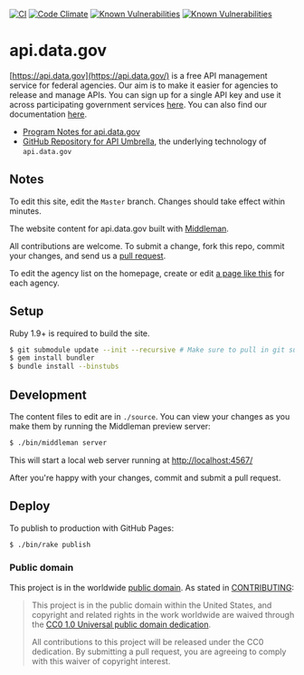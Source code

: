 [![CI](https://github.com/18F/api.data.gov/workflows/CI/badge.svg)](https://github.com/18F/api.data.gov/actions?workflow=CI) [![Code Climate](https://codeclimate.com/github/18F/api.data.gov/badges/gpa.svg)](https://codeclimate.com/github/18F/api.data.gov) [![Known Vulnerabilities](https://snyk.io/test/github/18F/api.data.gov/badge.svg?targetFile=Gemfile.lock)](https://snyk.io/test/github/18F/api.data.gov?targetFile=Gemfile.lock) [![Known Vulnerabilities](https://snyk.io/test/github/18F/api.data.gov/badge.svg?targetFile=requirements.txt)](https://snyk.io/test/github/18F/api.data.gov?targetFile=requirements.txt)

# api.data.gov

[https://api.data.gov](https://api.data.gov/) is a free API management service for federal agencies. Our aim is to make it easier for agencies to release and manage APIs. You can sign up for a single API key and use it across participating government services [here](https://api.data.gov/signup/). You can also find our documentation [here](http://api.data.gov/docs/).

- [Program Notes for api.data.gov](https://github.com/18F/api.data.gov/wiki/Program-Notes)
- [GitHub Repository for API Umbrella](https://github.com/NREL/api-umbrella), the underlying technology of `api.data.gov`

## Notes

To edit this site, edit the `Master` branch. Changes should take effect within minutes.

The website content for api.data.gov built with [Middleman](http://middlemanapp.com).

All contributions are welcome. To submit a change, fork this repo, commit your changes, and send us a [pull request](https://help.github.com/articles/using-pull-requests).

To edit the agency list on the homepage, create or edit [a page like this](https://github.com/18F/api.data.gov/blob/main/source/docs/fda.md) for each agency.

## Setup

Ruby 1.9+ is required to build the site.

```sh
$ git submodule update --init --recursive # Make sure to pull in git submodules
$ gem install bundler
$ bundle install --binstubs
```

## Development

The content files to edit are in `./source`. You can view your changes as you make them by running the Middleman preview server:

```sh
$ ./bin/middleman server
```

This will start a local web server running at [http://localhost:4567/](http://localhost:4567/)

After you're happy with your changes, commit and submit a pull request.

## Deploy

To publish to production with GitHub Pages:

```sh
$ ./bin/rake publish
```

### Public domain

This project is in the worldwide [public domain](LICENSE.md). As stated in [CONTRIBUTING](CONTRIBUTING.md):

> This project is in the public domain within the United States, and copyright and related rights in the work worldwide are waived through the [CC0 1.0 Universal public domain dedication](https://creativecommons.org/publicdomain/zero/1.0/).
>
> All contributions to this project will be released under the CC0 dedication. By submitting a pull request, you are agreeing to comply with this waiver of copyright interest.
